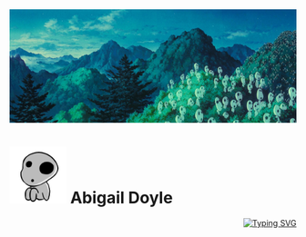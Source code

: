 <!--
**abbeydoyle/abbeydoyle** is a ✨ _special_ ✨ repository because its `README.md` (this file) appears on your GitHub profile.

Here are some ideas to get you started:

- 🔭 I’m currently working on ...
- 🌱 I’m currently learning ...
- 👯 I’m looking to collaborate on ...
- 🤔 I’m looking for help with ...
- 💬 Ask me about ...
- 📫 How to reach me: ...
- 😄 Pronouns: ...
- ⚡ Fun fact: ...
-->

<img src="./assets/kodama.jpg" width="1200" height="200">
<h1 align="left">
<img src="./assets/giphyj.gif" width="100" height="100">
Abigail Doyle
</h1>

<!-- ```diff
+ "yet even amidst the hatred and carnage, life is still worth living. 
+ it is possible for wonderful encounters and beautiful things to exist."
+                                                   - hayao miyazaki 宮崎 駿
``` -->
<div align="right">

[![Typing SVG](https://readme-typing-svg.demolab.com?font=Georgia&size=18&duration=8000&color=1C7916&center=true&multiline=true&width=1200&height=75&lines=+%22yet+even+amidst+the+hatred+and+carnage%2C+life+is+still+worth+living.+it+is+possible+for+wonderful+encounters+and+beautiful+things+to+exist.%22;-+hayao+miyazaki+%E5%AE%AE%E5%B4%8E+%E9%A7%BF)](https://git.io/typing-svg)

</div>

